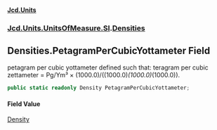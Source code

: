 #### [Jcd.Units](index 'index')
### [Jcd.Units.UnitsOfMeasure.SI](Jcd.Units.UnitsOfMeasure.SI 'Jcd.Units.UnitsOfMeasure.SI').[Densities](Densities 'Jcd.Units.UnitsOfMeasure.SI.Densities')

## Densities.PetagramPerCubicYottameter Field

petagram per cubic yottameter defined such that: teragram per cubic zettameter = Pg/Ym³ ×
(1000.0)/((1000.0)*(1000.0)*(1000.0)).

```csharp
public static readonly Density PetagramPerCubicYottameter;
```

#### Field Value
[Density](Density 'Jcd.Units.UnitTypes.Density')